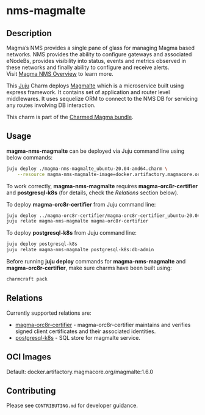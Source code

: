 # nms-magmalte

## Description

Magma’s NMS provides a single pane of glass for managing Magma based networks. NMS provides the
ability to configure gateways and associated eNodeBs, provides visibility into status, events and
metrics observed in these networks and finally ability to configure and receive alerts.
<br>
Visit [Magma NMS Overview](https://docs.magmacore.org/docs/nms/nms_arch_overview) to learn more.

This [Juju](https://juju.is/) Charm deploys 
[Magmalte](https://docs.magmacore.org/docs/nms/nms_arch_overview#magmalte) which is a microservice 
built using express framework. It contains set of application and router level middlewares. It uses
sequelize ORM to connect to the NMS DB for servicing any routes involving DB interaction.

This charm is part of the [Charmed Magma bundle](https://github.com/canonical/magma-orc8r-dev).

## Usage

**magma-nms-magmalte** can be deployed via Juju command line using below commands:

```bash
juju deploy ./magma-nms-magmalte_ubuntu-20.04-amd64.charm \
    --resource magma-nms-magmalte-image=docker.artifactory.magmacore.org/magmalte:1.6.0
```

To work correctly, **magma-nms-magmalte** requires **magma-orc8r-certifier** and **postgresql-k8s** (for
details, check the _Relations_ section below).

To deploy **magma-orc8r-certifier** from Juju command line:

```bash
juju deploy ../magma-orc8r-certifier/magma-orc8r-certifier_ubuntu-20.04-amd64.charm --resource magma-orc8r-certifier-image=docker.artifactory.magmacore.org/controller:1.6.0 --config domain=example.com
juju relate magma-nms-magmalte magma-orc8r-certifier
```

To deploy **postgresql-k8s** from Juju command line:

```bash
juju deploy postgresql-k8s
juju relate magma-nms-magmalte postgresql-k8s:db-admin
```

Before running **juju deploy** commands for **magma-nms-magmalte** and **magma-orc8r-certifier**, make sure 
charms have been built using:
```bash
charmcraft pack
```


## Relations

Currently supported relations are:

- [magma-orc8r-certifier](https://github.com/canonical/magma-orc8r-dev/tree/main/magma-orc8r-certifier) -
  magma-orc8r-certifier maintains and verifies signed client certificates and their associated
  identities.
- [postgresql-k8s](https://charmhub.io/postgresql-k8s) - SQL store for magmalte service.

## OCI Images

Default: docker.artifactory.magmacore.org/magmalte:1.6.0

## Contributing

Please see `CONTRIBUTING.md` for developer guidance.
